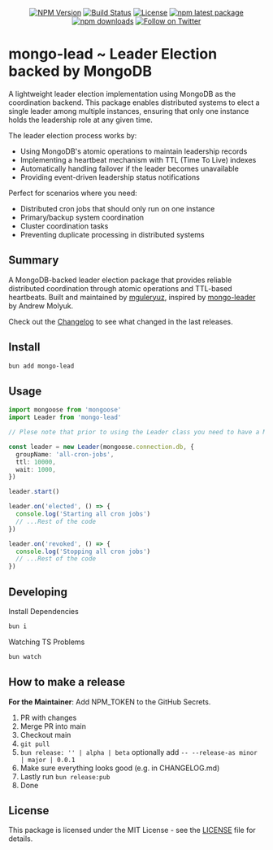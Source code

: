 <div align="center">

[![NPM Version][npm-version-image]][npm-url]
[![Build Status][ci-image]][ci-url]
[![License][license-image]][license-url]
[![npm latest package][npm-latest-image]][npm-url]
[![npm downloads][npm-downloads-image]][npm-url]
[![Follow on Twitter][twitter-image]][twitter-url]

</div>

# mongo-lead ~ Leader Election backed by MongoDB

A lightweight leader election implementation using MongoDB as the coordination backend. This package enables distributed systems to elect a single leader among multiple instances, ensuring that only one instance holds the leadership role at any given time.

The leader election process works by:

- Using MongoDB's atomic operations to maintain leadership records
- Implementing a heartbeat mechanism with TTL (Time To Live) indexes
- Automatically handling failover if the leader becomes unavailable
- Providing event-driven leadership status notifications

Perfect for scenarios where you need:

- Distributed cron jobs that should only run on one instance
- Primary/backup system coordination
- Cluster coordination tasks
- Preventing duplicate processing in distributed systems

## Summary

A MongoDB-backed leader election package that provides reliable distributed coordination through atomic operations and TTL-based heartbeats. Built and maintained by [mguleryuz](https://github.com/mguleryuz), inspired by [mongo-leader](https://github.com/andrewmolyuk/mongo-leader) by Andrew Molyuk.

Check out the [Changelog](./CHANGELOG.md) to see what changed in the last releases.

## Install

```sh
bun add mongo-lead
```

## Usage

```ts
import mongoose from 'mongoose'
import Leader from 'mongo-lead'

// Plese note that prior to using the Leader class you need to have a MongoDB instance connected

const leader = new Leader(mongoose.connection.db, {
  groupName: 'all-cron-jobs',
  ttl: 10000,
  wait: 1000,
})

leader.start()

leader.on('elected', () => {
  console.log('Starting all cron jobs')
  // ...Rest of the code
})

leader.on('revoked', () => {
  console.log('Stopping all cron jobs')
  // ...Rest of the code
})
```

## Developing

Install Dependencies

```sh
bun i
```

Watching TS Problems

```sh
bun watch
```

## How to make a release

**For the Maintainer**: Add NPM_TOKEN to the GitHub Secrets.

1. PR with changes
2. Merge PR into main
3. Checkout main
4. `git pull`
5. `bun release: '' | alpha | beta` optionally add `-- --release-as minor | major | 0.0.1`
6. Make sure everything looks good (e.g. in CHANGELOG.md)
7. Lastly run `bun release:pub`
8. Done

## License

This package is licensed under the MIT License - see the [LICENSE](./LICENSE) file for details.

[ci-image]: https://badgen.net/github/checks/mguleryuz/mongo-lead/main?label=ci
[ci-url]: https://github.com/mguleryuz/mongo-lead/actions/workflows/ci.yaml
[npm-url]: https://npmjs.org/package/mongo-lead
[npm-version-image]: https://badgen.net/npm/v/mongo-lead
[twitter-url]: https://twitter.com/mguleryuz
[twitter-image]: https://img.shields.io/twitter/follow/mguleryuz.svg?label=follow+mguleryuz
[license-image]: https://img.shields.io/badge/License-MIT-blue
[license-url]: ./LICENSE
[npm-latest-image]: https://img.shields.io/npm/v/mongo-lead/latest.svg
[npm-downloads-image]: https://img.shields.io/npm/dm/mongo-lead.svg
